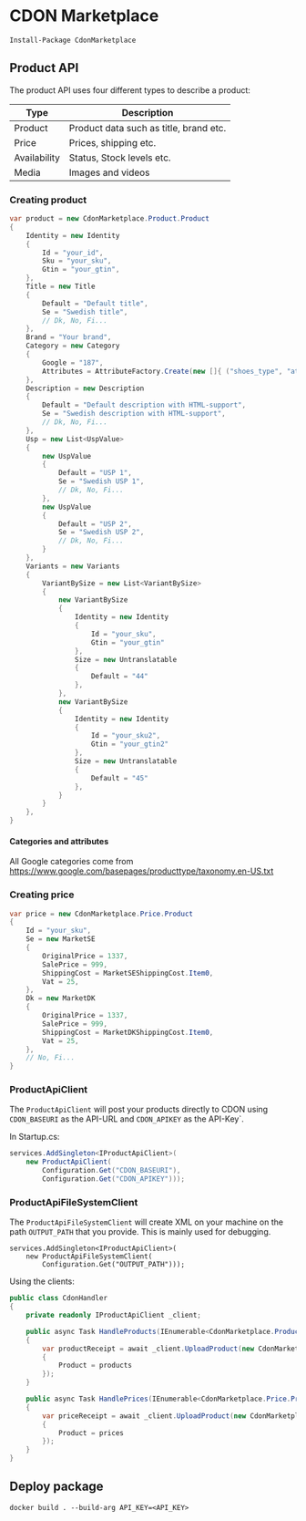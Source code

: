 # CDON Marketplace

```
Install-Package CdonMarketplace
```

## Product API

The product API uses four different types to describe a product:

| Type         | Description                            |
| ------------ | -------------------------------------- |
| Product      | Product data such as title, brand etc. |
| Price        | Prices, shipping etc.                  |
| Availability | Status, Stock levels etc.              |
| Media        | Images and videos                      |

### Creating product

```cs
var product = new CdonMarketplace.Product.Product
{
    Identity = new Identity
    {
        Id = "your_id",
        Sku = "your_sku",
        Gtin = "your_gtin",
    },
    Title = new Title
    {
        Default = "Default title",
        Se = "Swedish title",
        // Dk, No, Fi...
    },
    Brand = "Your brand",
    Category = new Category
    {
        Google = "187",
        Attributes = AttributeFactory.Create(new []{ ("shoes_type", "athletic_footwear-paddle_shoes") }),
    },
    Description = new Description
    {
        Default = "Default description with HTML-support",
        Se = "Swedish description with HTML-support",
        // Dk, No, Fi...
    },
    Usp = new List<UspValue>
    {
        new UspValue
        {
            Default = "USP 1",
            Se = "Swedish USP 1",
            // Dk, No, Fi...
        },
        new UspValue
        {
            Default = "USP 2",
            Se = "Swedish USP 2",
            // Dk, No, Fi...
        }
    },
    Variants = new Variants
    {
        VariantBySize = new List<VariantBySize>
        {
            new VariantBySize
            {
                Identity = new Identity
                {
                    Id = "your_sku",
                    Gtin = "your_gtin"
                },
                Size = new Untranslatable
                {
                    Default = "44"
                },
            },
            new VariantBySize
            {
                Identity = new Identity
                {
                    Id = "your_sku2",
                    Gtin = "your_gtin2"
                },
                Size = new Untranslatable
                {
                    Default = "45"
                },
            }
        }
    },
}
```

#### Categories and attributes

All Google categories come from https://www.google.com/basepages/producttype/taxonomy.en-US.txt

### Creating price

```cs
var price = new CdonMarketplace.Price.Product
{
    Id = "your_sku",
    Se = new MarketSE
    {
        OriginalPrice = 1337,
        SalePrice = 999,
        ShippingCost = MarketSEShippingCost.Item0,
        Vat = 25,
    },
    Dk = new MarketDK
    {
        OriginalPrice = 1337,
        SalePrice = 999,
        ShippingCost = MarketDKShippingCost.Item0,
        Vat = 25,
    },
    // No, Fi...
}
```

### ProductApiClient
The `ProductApiClient` will post your products directly to CDON using `CDON_BASEURI` as the API-URL and `CDON_APIKEY` as the API-Key`.

In Startup.cs:
```cs
services.AddSingleton<IProductApiClient>(
    new ProductApiClient(
        Configuration.Get("CDON_BASEURI"),
        Configuration.Get("CDON_APIKEY")));
```

### ProductApiFileSystemClient
The `ProductApiFileSystemClient` will create XML on your machine on the path `OUTPUT_PATH` that you provide. This is mainly used for debugging.

```
services.AddSingleton<IProductApiClient>(
    new ProductApiFileSystemClient(
        Configuration.Get("OUTPUT_PATH")));
```

Using the clients:
```cs
public class CdonHandler
{
    private readonly IProductApiClient _client;

    public async Task HandleProducts(IEnumerable<CdonMarketplace.Product.Product> products)
    {
        var productReceipt = await _client.UploadProduct(new CdonMarketplace.Product.Marketplace
        {
            Product = products
        });
    }

    public async Task HandlePrices(IEnumerable<CdonMarketplace.Price.Product> prices)
    {
        var priceReceipt = await _client.UploadProduct(new CdonMarketplace.Price.Marketplace
        {
            Product = prices
        });
    }
}
```

## Deploy package
```
docker build . --build-arg API_KEY=<API_KEY>
```